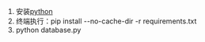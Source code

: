 1. 安装[python](https://www.python.org/ftp/python/3.11.1/python-3.11.1-amd64.exe) 
2. 终端执行：pip install --no-cache-dir -r requirements.txt
3. python database.py